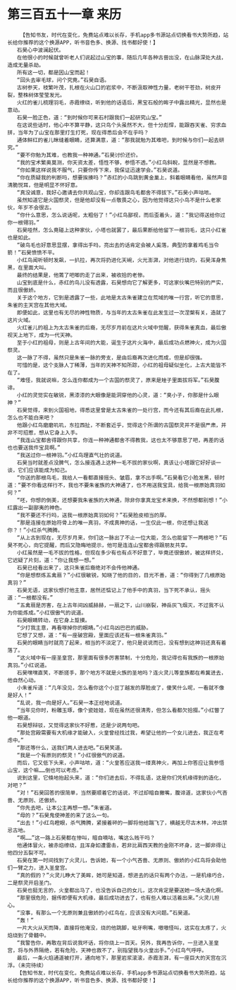 # 第三百五十一章 来历
        【告知书友，时代在变化，免费站点难以长存，手机app多书源站点切换看书大势所趋，站长给你推荐的这个换源APP，听书音色多、换源、找书都好使！】
       石昊心中波澜起伏。
       在他很小的时候就曾听老人们说起过山宝的事，随后几年各种古兽出没，在山脉深处大战，造成无量杀劫。
       所有这一切，都是因山宝而起！
       “回头去审毛球，问个究竟。”石昊自语。
       古树参天，枝繁叶茂，扎根在火山口的岩浆中，不断汲取神性力量，老树干苍劲，树皮开裂，整株树体莹莹发光。
       火红的雀儿梳理羽毛，赤霞缭绕，听到他的话语后，黑宝石般的眸子中露出精光，显然也是意动。
       石昊一脸正色，道：“到时候你可来石村跟我们一起研究山宝。”
       在这说些话时，他心中不算平静，这只鸟个头虽然不大，但十分彪悍，能跟吞天雀、穷求血拼，当年为了山宝在那里打生打死，现在得悉后会不在乎吗？
       通体鲜红的雀儿眯缝着眼睛，还算满意，道：“那我就勉为其难吧，到时候与你们一起去研究。”
       “要不你勉为其难，也教我一种神通。”石昊讨价还价。
       “我的宝术繁奥莫测，你天资太差，悟性不够，参悟不透。”小红鸟斜睨，显然是不想教。
       “你如果这样说我不服气，只要你传下来，我保证迅速学会。”石昊说道。
       “你在质疑我的判断吗，想要挨揍吗？”赤红的小鸟跳到黄金巢上，斜着眼睛看他，虽然声音清脆悦耳，但是明显不怀好意。
       “真没诚意，我好心邀请去你共观山宝，你却连跟鸟毛都舍不得拔下。”石昊小声咕哝。
       虽然知道它是火国祭灵，但是他却没有一点敬畏之心，因为他觉得这只小鸟不是什么老家伙，年岁不会很古。
       “你什么意思，怎么说话呢，太粗俗了！”小红鸟鄙视，而后歪着头，道：“我记得送给你过你一根翎羽。”
       石昊哑然，怎么竟碰上这种家伙，小塔也就罢了，最后果断给他留下一根羽毛，这只小红雀也是如此。
       “破鸟毛也好意思显摆，拿得出手吗，亮出去的话肯定会被人奚落，典型的拿着鸡毛当令箭！”石昊愤愤不平。
       小红鸟闻听顿时发飙，一扒拉，再次将扔进化天碗，火光澎湃，对他进行烧灼，石昊浑身焦黑，在里面大叫。
       最终的结果是，他蔫了吧唧的走了出来，被收拾的老惨。
       山宝到底是什么，赤红的鸟儿没有透露，石昊想向它了解更多，可这家伙嘴巴特别的严实，而且很傲娇。
       关于这个地方，它到是透露了一些，此地是太古朱雀建立在荒域的唯一行宫，听它的意思，朱雀的主天宫在其他大域。
       即便如此，这里也有无尽的神性物质，与当年的太古朱雀在此发生过一次涅槃有关，造就了这片火域。
       火红雀儿的祖上为太古朱雀的后裔，无尽岁月前在这片火域中觉醒，获得朱雀真血，最后傲视天上地下，成为一代天神。
       至于小红的祖母，则是上古年间的大能，诞生于这片火海中，最后成功点燃神火，成为火国祭灵。
       这一脉了不得，虽然只是朱雀一脉的旁支，是由后裔再次进化而成，但是却很强。
       可惜的是，这个支脉人丁稀薄，当年的天神不知所踪，小红的祖母疑似坐化，上古大能皆不在了。
       “难怪，我就说嘛，怎么连你都成为一个古国的祭灵了，原来是矬子里面拔将军。”石昊腹诽。
       小红的灵觉实在敏锐，黑漆漆的大眼像是能洞穿他的心灵，道：“臭小子，你那是什么眼神？”
       石昊觉得，来到火国祖地，得悉这里曾是太古朱雀的一处行宫，而今还有其后裔在此扎根，怎么也不能白来吧？
       他跟小红鸟磨磨叽叽，东拉西扯，不断套近乎，觉得这个所谓的古国祭灵并不是很严肃，并非不可招惹，想从它身上入手。
       “我连山宝都舍得跟你共享，你连一种神通都舍不得教我，这也太不够意思了吧，再差的话也也要送我件宝具啊。”
       “我送过你一根神羽。”小红鸟理直气壮的说道。
       石昊当时就差点没脾气，怎么接连遇上这种一毛不拔的家伙啊，真该让小塔跟它好好谈一谈，它们应该能成为知己。
       “你送的那根鸟毛，我给人一看都直接摇头、皱眉，拿不出手啊。”石昊看它小脸发黑，顿时道：“要不你看这样行不，我也不要朱雀族的大神通了，也不用送我宝具，给我一根原始真羽如何？”
       “呸，你想的倒美，还想要我朱雀族的大神通，除非你拿真龙宝术来换，不然想都别想！”小红露出一副鄙夷的神色。
       “我不要还不行吗，送我一根原始真羽如何？”石昊脸皮相当的厚。
       “那是连接在原始符骨上的唯一真羽，不成真神的话，一生仅此一根，你还想让我送你？！”小红杀气腾腾。
       “从上古到现在，无尽岁月来，你们这一脉出了不止一位大能，怎么也能留下一两根吧？”石昊不死心，向它提醒，而后又隐晦地提示，他可是连连山宝都舍得跟朋友共享。
       小红虽然是一毛不拔的性格，但现在多少有也有点不好意了，毕竟还很傲娇，被这样挤兑，它迟疑了片刻，道：“你让我想一想。”
       石昊已经看出来了，这只朱雀后裔绝对不会传他神通。
       “你是想祭炼五禽扇？”小红很敏锐，知晓了他的目的，目光不善，道：“你得到了几根原始真羽？”
       石昊无语，这家伙想打他主意，居然还惦记上了他手中的真羽，当下死不承认，摇头道：“一根都没有。”
       “五禽扇是厉害，在上古年间凶威赫赫，一扇之下，山川崩裂，神岳灰飞烟灭，不过我不认为你能炼成。”小红很傲气的说道。
       石昊眼睛转动，在它身上踅摸。
       “少打我主意，再看啄掉你的眼睛。”小红鸟凶巴巴的威胁。
       它想了又想，道：“有一座破宫殿，里面应该还有一根朱雀真羽。”
       石昊的眼睛当时就亮了起来，相当的不淡定了，他只是说说而已，没有想到这神羽还真有着落了。
       “这火域中有一座圣皇宫，那里面有很多厉害禁制，十分危险，我记得也有我族的一根原始真羽。”小红说道。
       石昊嘿嘿直笑，不断搓手，那个地方不就是火族的圣地吗？连火灵儿等皇族都在希冀进去，他自然心动。
       小朱雀斥道：“几年没见，怎么看你这个小豆丁越发的厚脸皮了，傻笑什么呢，一看就不像是好人！”
       “乱说，我一向是好人。”石昊一本正经地说道。
       “当年见你时，粉雕玉琢，像个瓷娃娃，现在虽然还很清秀，但怎么看都欠拾掇。”小红瞥了他一眼道。
       石昊想辩驳，又觉得这家伙不好惹，还是少说两句吧。
       “那处宫殿需要有大机缘才能破入，火皇曾经找过我，希望让他的一个女儿进去，我正在考虑中。”
       “那还等什么，送我们两人进去吧。”石昊笑道。
       “我是一个有原则的祭灵！”小红很傲气的说道。
       而后，它又低下头来，小声咕哝，道：“火皇答应送我一缕真神火，再加上你答应让我参悟山宝，这个嘛……倒也可以考虑。”
       说到这里，它倏地抬起头来，道：“你们进去后，不得乱语，这是你们凭机缘得到的造化，对吧？”
       “对！”石昊回答的很简单，当然要顺着它的话说，不过却暗自撇嘴，腹诽道，这家伙小气吝啬、无原则、还傲娇。
       “你先去吧，让本公主再想一想。”朱雀道。
       “母的？”石昊鬼使神差的来了这么一句。
       “出去！”小红鸟瞪眼，杀气腾腾，紧接着砰的一脚将他给踹飞了，横越无尽古木林，冲出禁忌古地。
       “啊……”这一路上石昊都在惨叫，暗自嘀咕，嘴这么贱干吗？
       他通体冒火，被赤焰缭绕，且浑身如遭雷击，若非比肩西天教的金刚不坏身，这一脚非得让他四分五裂不可。
       石昊在第一时间找到了火灵儿，告诉她，有一个小气吝啬、无原则、傲娇的小红鸟将会助他们一臂之力，进入圣皇宫。
       “真的假的？”火灵儿睁大了美眸，她可是知道，想进去的话只有两个办法，一是机缘巧合，二是祭灵开启圣门。
       石昊也挺无言的，火皇都出马了，也没告诉自己的女儿，这次肯定是要送她一场大造化啊。
       “那里很危险，据传即便有大机缘，最后成功进去了，也有些人难以活着出来。”火灵儿担心。
       “没事，有那么一个无原则兼且傲娇的小红鸟在，应该没有大问题。”石昊道。
       “轰！”
       一片大火从天而降，直接将他淹没，烧的他跳脚，呲牙咧嘴，嗷嗷怪叫，这实在太疼了，火焰烧到了骨髓中。
       “我警告你，再敢在背后说我坏话，将你烧上一百天。另外，我再告诉你，一旦进入圣皇宫，将与外界隔绝，若有危险，天神也救不了，别指望我与火皇出手。”小红鸟气呼呼。
       最后，一条火焰通道被打开，通向地下，那里岩浆滚滚，赤霞澎湃，有一座巨大的天宫在沉浮。（未完待续）
       【告知书友，时代在变化，免费站点难以长存，手机app多书源站点切换看书大势所趋，站长给你推荐的这个换源APP，听书音色多、换源、找书都好使！】